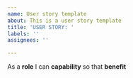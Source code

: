 ```yaml
---
name: User story template
about: This is a user story template
title: 'USER STORY: '
labels: ''
assignees: ''

---
```


As a **role** I can **capability** so that **benefit**
